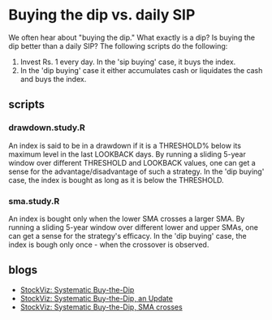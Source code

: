 # Buying the dip vs. daily SIP
We often hear about "buying the dip." What exactly is a dip? Is buying the dip better than a daily SIP?
The following scripts do the following:
1. Invest Rs. 1 every day. In the 'sip buying' case, it buys the index.
2. In the 'dip buying' case it either accumulates cash or liquidates the cash and buys the index.

## scripts
### drawdown.study.R
An index is said to be in a drawdown if it is a THRESHOLD% below its maximum level in the last LOOKBACK days. By running a sliding 5-year window over different THRESHOLD and LOOKBACK values, one can get a sense for the advantage/disadvantage of such a strategy.
In the 'dip buying' case, the index is bought as long as it is below the THRESHOLD.

### sma.study.R
An index is bought only when the lower SMA crosses a larger SMA. By running a sliding 5-year window over different lower and upper SMAs, one can get a sense for the strategy's efficacy.
In the 'dip buying' case, the index is bough only once - when the crossover is observed.

## blogs
* [StockViz: Systematic Buy-the-Dip](https://stockviz.biz/2016/06/25/systematic-buy-dip/)
* [StockViz: Systematic Buy-the-Dip, an Update](https://stockviz.biz/2018/10/04/systematic-buy-the-dip-an-update/)
* [StockViz: Systematic Buy-the-Dip, SMA crosses](https://stockviz.biz/2018/10/04/systematic-buy-the-dip-an-update/)